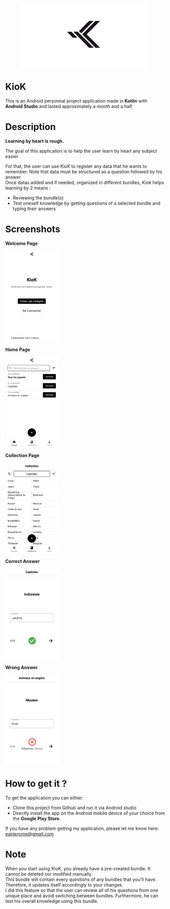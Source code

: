 <p align="center">
  <img src="https://github.com/eapjerome/KioK/blob/master/app/src/main/res/drawable/logo.png">
 </p>

# KioK
This is an Android personnal project application made in **Kotlin** with **Android Studio** and lasted approximately a month and a half.

# Description
**Learning by heart is rough.**

The goal of this application is to help the user learn by heart any subject easier.

For that, the user can use *KioK* to register any data that he wants to remember. Note that data must be structured as a question followed by his answer.\
Once datas added and if needed, organized in different bundles, *Kiok* helps learning by 2 means :

- Reviewing the bundle(s)
- Test oneself knowledge by getting questions of a selected bundle and typing their answers

# Screenshots
**Welcome Page**

<img width="33%" src="https://github.com/eapjerome/KioK/blob/master/screenshots/Screenshot_Welcome_Page.jpg">

**Home Page**

<img width="33%" src="https://github.com/eapjerome/KioK/blob/master/screenshots/Screenshot_Home_Page.jpg">

**Collection Page**

<img width="33%" src="https://github.com/eapjerome/KioK/blob/master/screenshots/Screenshot_Collection_Page.jpg">

**Correct Answer**

<img width="33%" src="https://github.com/eapjerome/KioK/blob/master/screenshots/Screenshot_Correct_Answer.jpg">

**Wrong Answer**

<img width="33%" src="https://github.com/eapjerome/KioK/blob/master/screenshots/Screenshot_Wrong_Answer.jpg">

# How to get it ?
To get the application you can either:
- Clone this project from Github and run it via Android studio
- Directly install the app on the Android mobile device of your choice from the **Google Play Store**.

If you have any problem getting my application, please let me know here: eapjerome@gmail.com

# Note
When you start using *KioK*, you already have a pre-created bundle. It cannot be deleted nor modified manually.\
This bundle will contain every questions of any bundles that you'll have. Therefore, it updates itself accordingly to your changes.\
I did this feature so that the user can review all of his questions from one unique place and avoid switching between bundles.
Furthermore, he can test his overall knowledge using this bundle.
